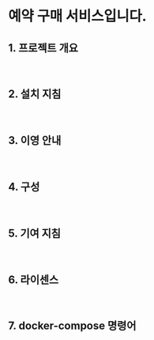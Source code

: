 # 예약 구매 서비스입니다.

## 1. 프로젝트 개요

<br>

## 2. 설치 지침

<br>

## 3. 이영 안내

<br>

## 4. 구성

<br>

## 5. 기여 지침

<br>

## 6. 라이센스

<br>

## 7. docker-compose 명령어

<br>
